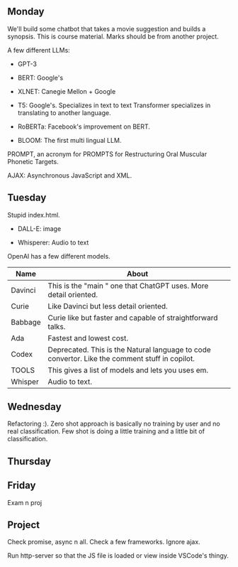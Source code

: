 ## Monday

We'll build some chatbot that takes a movie suggestion and builds a synopsis. This is course material. Marks should be from another project.

A few different LLMs:

* GPT-3

* BERT: Google's

* XLNET: Canegie Mellon + Google

* T5: Google's. Specializes in text to text Transformer specializes in translating to another language.

* RoBERTa: Facebook's improvement on BERT.

* BLOOM: The first multi lingual LLM.

PROMPT, an acronym for PROMPTS for Restructuring Oral Muscular Phonetic Targets.

AJAX: Asynchronous JavaScript and XML.

## Tuesday

Stupid index.html. 

* DALL-E: image

* Whisperer: Audio to text

OpenAI has a few different models.

| Name    | About                                                                                          |
| ------- | ---------------------------------------------------------------------------------------------- |
| Davinci | This is the "main " one that ChatGPT uses. More detail oriented.                               |
| Curie   | Like Davinci but less detail oriented.                                                         |
| Babbage | Curie like but faster and capable of straightforward talks.                                    |
| Ada     | Fastest and lowest cost.                                                                       |
| Codex   | Deprecated. This is the Natural language to code convertor. Like the comment stuff in copilot. |
| TOOLS   | This gives a list of models and lets you uses em.                                              |
| Whisper | Audio to text.                                                                                 |

## Wednesday

Refactoring :).  Zero shot approach is basically no training by user and no real classification. Few shot is doing a little training and a little bit of classification.

## Thursday

## Friday

Exam n proj

## Project

Check promise, async n all. Check a few frameworks. Ignore ajax.

Run http-server so that the JS file is loaded or view inside VSCode's thingy.